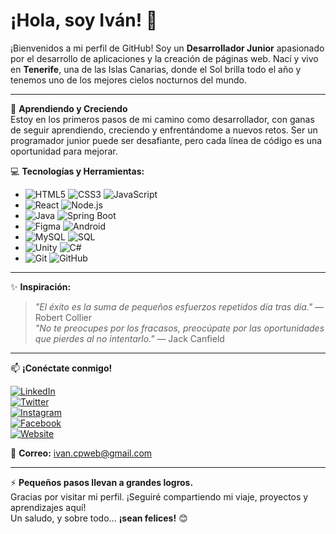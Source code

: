 # ¡Hola, soy Iván! 👋

¡Bienvenidos a mi perfil de GitHub! Soy un **Desarrollador Junior** apasionado por el desarrollo de aplicaciones y la creación de páginas web. Nací y vivo en **Tenerife**, una de las Islas Canarias, donde el Sol brilla todo el año y tenemos uno de los mejores cielos nocturnos del mundo.

---

🌱 **Aprendiendo y Creciendo**  
Estoy en los primeros pasos de mi camino como desarrollador, con ganas de seguir aprendiendo, creciendo y enfrentándome a nuevos retos. Ser un programador junior puede ser desafiante, pero cada línea de código es una oportunidad para mejorar.

💻 **Tecnologías y Herramientas:**  

- ![HTML5](https://img.shields.io/badge/HTML5-E34F26?style=for-the-badge&logo=html5&logoColor=white) ![CSS3](https://img.shields.io/badge/CSS3-1572B6?style=for-the-badge&logo=css3&logoColor=white) ![JavaScript](https://img.shields.io/badge/JavaScript-F7DF1E?style=for-the-badge&logo=javascript&logoColor=black)  
- ![React](https://img.shields.io/badge/React-20232A?style=for-the-badge&logo=react&logoColor=61DAFB) ![Node.js](https://img.shields.io/badge/Node.js-339933?style=for-the-badge&logo=node.js&logoColor=white)  
- ![Java](https://img.shields.io/badge/Java-007396?style=for-the-badge&logo=java&logoColor=white) ![Spring Boot](https://img.shields.io/badge/Spring%20Boot-6DB33F?style=for-the-badge&logo=spring-boot&logoColor=white)  
- ![Figma](https://img.shields.io/badge/Figma-F24E1E?style=for-the-badge&logo=figma&logoColor=white) ![Android](https://img.shields.io/badge/Android-3DDC84?style=for-the-badge&logo=android&logoColor=white)  
- ![MySQL](https://img.shields.io/badge/MySQL-4479A1?style=for-the-badge&logo=mysql&logoColor=white) ![SQL](https://img.shields.io/badge/SQL-CC2927?style=for-the-badge&logo=microsoft-sql-server&logoColor=white)  
- ![Unity](https://img.shields.io/badge/Unity-000000?style=for-the-badge&logo=unity&logoColor=white) ![C#](https://img.shields.io/badge/C%23-239120?style=for-the-badge&logo=c-sharp&logoColor=white)  
- ![Git](https://img.shields.io/badge/Git-F05032?style=for-the-badge&logo=git&logoColor=white) ![GitHub](https://img.shields.io/badge/GitHub-181717?style=for-the-badge&logo=github&logoColor=white)   

---

✨ **Inspiración:**  

> *"El éxito es la suma de pequeños esfuerzos repetidos día tras día."* — Robert Collier  
> *"No te preocupes por los fracasos, preocúpate por las oportunidades que pierdes al no intentarlo."* — Jack Canfield  
---

📫 **¡Conéctate conmigo!**  

[![LinkedIn](https://img.shields.io/badge/LinkedIn-0077B5?style=for-the-badge&logo=linkedin&logoColor=white)](https://www.linkedin.com/in/ivan-bazaga-gonzalez/)  
[![Twitter](https://img.shields.io/badge/Twitter-1DA1F2?style=for-the-badge&logo=twitter&logoColor=white)](https://twitter.com/IvanGon08379247)  
[![Instagram](https://img.shields.io/badge/Instagram-E4405F?style=for-the-badge&logo=instagram&logoColor=white)](https://www.instagram.com/astrotenerife/)  
[![Facebook](https://img.shields.io/badge/Facebook-1877F2?style=for-the-badge&logo=facebook&logoColor=white)](https://facebook.com/ibazaga/)  
[![Website](https://img.shields.io/badge/Website-000000?style=for-the-badge&logo=About.me&logoColor=white)](https://www.astrotenerife.com/)  

📧 **Correo:** [ivan.cpweb@gmail.com](mailto:ivan.cpweb@gmail.com)  

---

⚡ **Pequeños pasos llevan a grandes logros.**  
Gracias por visitar mi perfil. ¡Seguiré compartiendo mi viaje, proyectos y aprendizajes aquí!  
Un saludo, y sobre todo... **¡sean felices!** 😊

